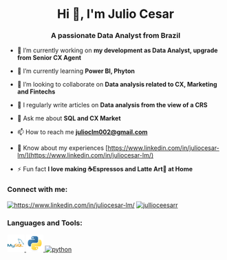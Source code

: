 <h1 align="center">Hi 👋, I'm Julio Cesar</h1>
<h3 align="center">A passionate Data Analyst from Brazil</h3>

- 🔭 I’m currently working on **my development as Data Analyst, upgrade from Senior CX Agent**

- 🌱 I’m currently learning **Power BI, Phyton**

- 👯 I’m looking to collaborate on **Data analysis related to CX, Marketing and Fintechs**

- 📝 I regularly write articles on **Data analysis from the view of a CRS**

- 💬 Ask me about **SQL and CX Market**

- 📫 How to reach me **julioclm002@gmail.com**

- 📄 Know about my experiences [https://www.linkedin.com/in/juliocesar-lm/](https://www.linkedin.com/in/juliocesar-lm/)

- ⚡ Fun fact **I love making ☕Espressos and Latte Art🧋 at Home**

<h3 align="left">Connect with me:</h3>
<p align="left">
<a href="https://linkedin.com/in/https://www.linkedin.com/in/juliocesar-lm/" target="blank"><img align="center" src="https://raw.githubusercontent.com/rahuldkjain/github-profile-readme-generator/master/src/images/icons/Social/linked-in-alt.svg" alt="https://www.linkedin.com/in/juliocesar-lm/" height="30" width="40" /></a>
<a href="https://instagram.com/jullioceesarr" target="blank"><img align="center" src="https://raw.githubusercontent.com/rahuldkjain/github-profile-readme-generator/master/src/images/icons/Social/instagram.svg" alt="jullioceesarr" height="30" width="40" /></a>
</p>

<h3 align="left">Languages and Tools:</h3>
<p align="left"> <a href="https://www.mysql.com/" target="_blank" rel="noreferrer"> <img src="https://raw.githubusercontent.com/devicons/devicon/master/icons/mysql/mysql-original-wordmark.svg" alt="mysql" width="40" height="40"/> </a> <a href="https://www.python.org" target="_blank" rel="noreferrer"> <img src="https://raw.githubusercontent.com/devicons/devicon/master/icons/python/python-original.svg" alt="python" width="40" height="40"/> </a> <a href="https://app.powerbi.com/singleSignOn?ru=https%3A%2F%2Fapp.powerbi.com%2F%3FnoSignUpCheck%3D1" target="_blank" rel="noreferrer"> <img src="https://github.com/microsoft/PowerBI-Icons/blob/main/PNG/Power-BI.png" alt="python" width="38" height="38"/> </p>
<!---

- 👋 Hi, I’m @Julio-CLM
- 👀 I’m interested in ...
- 🌱 I’m currently learning ...
- 💞️ I’m looking to collaborate on ...
- 📫 How to reach me ...

Julio-CLM/Julio-CLM is a ✨ special ✨ repository because its `README.md` (this file) appears on your GitHub profile.
You can click the Preview link to take a look at your changes.
--->
